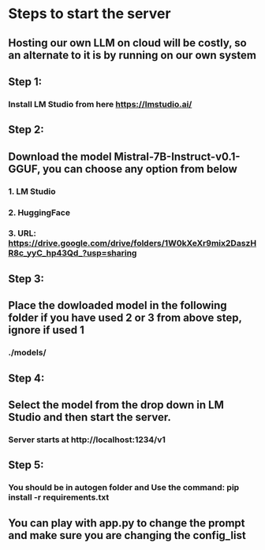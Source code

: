 # Steps to start the server

## Hosting our own LLM on cloud will be costly, so an alternate to it is by running on our own system 

## Step 1:

### Install LM Studio from here https://lmstudio.ai/


## Step 2:
## Download the model Mistral-7B-Instruct-v0.1-GGUF, you can choose any option from below
### 1. LM Studio
### 2. HuggingFace
### 3. URL: https://drive.google.com/drive/folders/1W0kXeXr9mix2DaszHR8c_yyC_hp43Qd_?usp=sharing 

## Step 3:

## Place the dowloaded model in the following folder if you have used 2 or 3 from above step, ignore if used 1
### ./models/

## Step 4: 

## Select the model from the drop down in LM Studio and then start the server.
### Server starts at http://localhost:1234/v1


## Step 5:
### You should be in autogen folder and Use the command: pip install -r requirements.txt


## You can play with app.py to change the prompt and make sure you are changing the config_list
